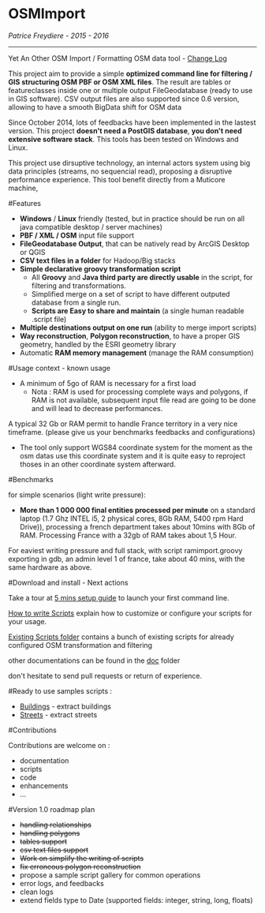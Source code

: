 OSMImport
=========

_Patrice Freydiere - 2015 - 2016_

---

Yet An Other OSM Import / Formatting OSM data tool - [Change Log](ChangeLog.md)

This project aim to provide a simple **optimized command line for filtering / GIS structuring OSM PBF or OSM XML files**. The result are tables or featureclasses inside one or multiple output FileGeodatabase (ready to use in GIS software). CSV output files are also supported since 0.6 version, allowing to have a smooth BigData shift for OSM data

Since October 2014, lots of feedbacks have been implemented in the lastest version. This project **doesn't need a PostGIS database**, **you don't need extensive software stack**. This tools has been tested on Windows and Linux. 

This project use dirsuptive technology, an internal actors system using big data principles (streams, no sequencial read), proposing a disruptive performance experience. This tool benefit directly from a Muticore machine, 

#Features

- **Windows** / **Linux** friendly (tested, but in practice should be run on all java compatible desktop / server machines)
- **PBF / XML / OSM** input file support
- **FileGeodatabase Output**, that can be natively read by ArcGIS Desktop or QGIS
- **CSV text files in a folder** for Hadoop/Big stacks
- **Simple declarative groovy transformation script** 
	- All **Groovy** and **Java third party are directly usable** in the script, for filtering and transformations.
	- Simplified merge on a set of script to have different outputed database from a single run.
	- **Scripts are Easy to share and maintain** (a single human readable .script file)
- **Multiple destinations output on one run** (ability to merge import scripts)
- **Way reconstruction**, **Polygon reconstruction**, to have a proper GIS geometry, handled by the ESRI geometry library
- Automatic **RAM memory management** (manage the RAM consumption)


#Usage context - known usage

- A minimum of 5go of RAM is necessary for a first load
	- Nota : RAM is used for processing complete ways and polygons, if RAM is not available, subsequent input file read are going to be done and will lead to decrease performances.

A typical 32 Gb or RAM permit to handle France territory in a very nice timeframe. (please give us your benchmarks feedbacks and configurations)

- The tool only support WGS84 coordinate system for the moment as the osm datas use this coordinate system and it is quite easy to reproject thoses in an other coordinate system afterward.


#Benchmarks

for simple scenarios (light write pressure):

- **More than 1 000 000 final entities processed per minute** on a standard laptop (1.7 Ghz INTEL i5, 2 physical cores, 8Gb RAM, 5400 rpm Hard Drive)), processing a french department takes about 10mins with 8Gb of RAM. Processing France with a 32gb of RAM takes about 1,5 Hour.

For eaviest writing pressure and full stack, with script ramimport.groovy exporting in gdb, an admin level 1 of france, take about 40 mins, with the same hardware as above.



#Download and install - Next actions

Take a tour at [5 mins setup guide](doc/QuickStart.md) to launch your first command line.

[How to write Scripts](doc/WritingAScript.md) explain how to customize or configure your scripts for your usage.


[Existing Scripts folder](scripts) contains a bunch of existing scripts for already configured OSM transformation and filtering

other documentations can be found in the [doc](doc) folder

don't hesitate to send pull requests or return of experience.

#Ready to use samples scripts :

- [Buildings](scripts/buildings.groovy) - extract buildings
- [Streets](scripts/streets.groovy) - extract streets


#Contributions

Contributions are welcome on :

- documentation
- scripts
- code
- enhancements
- ...


#Version 1.0 roadmap plan

- <strike>handling relationships</strike>
- <strike>handling polygons</strike>
- <strike>tables support</strike>
- <strike>csv text files support</strike>
- <strike>Work on simplify the writing of scripts</strike>
- <strike>fix erroneous polygon reconstruction</strike>
- propose a sample script gallery for common operations
- error logs, and feedbacks
- clean logs
- extend fields type to Date (supported fields: integer, string, long, floats)


